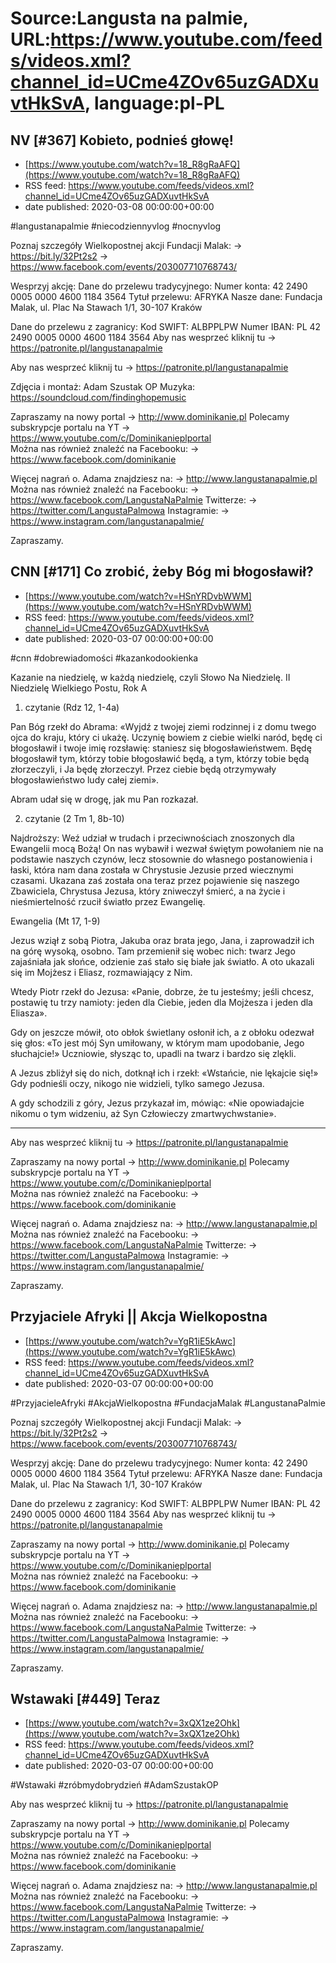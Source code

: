 # Source:Langusta na palmie, URL:https://www.youtube.com/feeds/videos.xml?channel_id=UCme4ZOv65uzGADXuvtHkSvA, language:pl-PL

## NV [#367] Kobieto, podnieś głowę!
 - [https://www.youtube.com/watch?v=18_R8gRaAFQ](https://www.youtube.com/watch?v=18_R8gRaAFQ)
 - RSS feed: https://www.youtube.com/feeds/videos.xml?channel_id=UCme4ZOv65uzGADXuvtHkSvA
 - date published: 2020-03-08 00:00:00+00:00

#langustanapalmie #niecodziennyvlog #nocnyvlog

Poznaj szczegóły Wielkopostnej akcji Fundacji Malak: 
→ https://bit.ly/32Pt2s2
→ https://www.facebook.com/events/203007710768743/

Wesprzyj akcję:
Dane do przelewu tradycyjnego:
Numer konta:  42 2490 0005 0000 4600 1184 3564 
Tytuł przelewu: AFRYKA
Nasze dane: Fundacja Malak, ul. Plac Na Stawach 1/1, 30-107 Kraków

Dane do przelewu z zagranicy:
Kod SWIFT: ALBPPLPW
Numer IBAN: PL 42 2490 0005 0000 4600 1184 3564 
Aby nas wesprzeć kliknij tu → https://patronite.pl/langustanapalmie

Aby nas wesprzeć kliknij tu → https://patronite.pl/langustanapalmie

Zdjęcia i montaż: Adam Szustak OP
Muzyka: https://soundcloud.com/findinghopemusic

Zapraszamy na nowy portal 
→ http://www.dominikanie.pl
Polecamy subskrypcje portalu na YT
→ https://www.youtube.com/c/Dominikanieplportal  
Można nas również znaleźć na Facebooku: 
→ https://www.facebook.com/dominikanie

Więcej nagrań o. Adama znajdziesz na: 
→ http://www.langustanapalmie.pl
Można nas również znaleźć na Facebooku: 
→ https://www.facebook.com/LangustaNaPalmie
Twitterze: 
→ https://twitter.com/LangustaPalmowa
Instagramie: 
→ https://www.instagram.com/langustanapalmie/

Zapraszamy.

## CNN [#171] Co zrobić, żeby Bóg mi błogosławił?
 - [https://www.youtube.com/watch?v=HSnYRDvbWWM](https://www.youtube.com/watch?v=HSnYRDvbWWM)
 - RSS feed: https://www.youtube.com/feeds/videos.xml?channel_id=UCme4ZOv65uzGADXuvtHkSvA
 - date published: 2020-03-07 00:00:00+00:00

#cnn #dobrewiadomości #kazankodookienka

Kazanie na niedzielę, w każdą niedzielę, czyli Słowo Na Niedzielę. 
II Niedzielę Wielkiego Postu, Rok A

1. czytanie (Rdz 12, 1-4a)

Pan Bóg rzekł do Abrama: «Wyjdź z twojej ziemi rodzinnej i z domu twego ojca do kraju, który ci ukażę. Uczynię bowiem z ciebie wielki naród, będę ci błogosławił i twoje imię rozsławię: staniesz się błogosławieństwem. Będę błogosławił tym, którzy tobie błogosławić będą, a tym, którzy tobie będą złorzeczyli, i Ja będę złorzeczył. Przez ciebie będą otrzymywały błogosławieństwo ludy całej ziemi».

Abram udał się w drogę, jak mu Pan rozkazał.


2. czytanie (2 Tm 1, 8b-10)

Najdroższy: Weź udział w trudach i przeciwnościach znoszonych dla Ewangelii mocą Bożą! On nas wybawił i wezwał świętym powołaniem nie na podstawie naszych czynów, lecz stosownie do własnego postanowienia i łaski, która nam dana została w Chrystusie Jezusie przed wiecznymi czasami. Ukazana zaś została ona teraz przez pojawienie się naszego Zbawiciela, Chrystusa Jezusa, który zniweczył śmierć, a na życie i nieśmiertelność rzucił światło przez Ewangelię.

Ewangelia (Mt 17, 1-9)

Jezus wziął z sobą Piotra, Jakuba oraz brata jego, Jana, i zaprowadził ich na górę wysoką, osobno. Tam przemienił się wobec nich: twarz Jego zajaśniała jak słońce, odzienie zaś stało się białe jak światło. A oto ukazali się im Mojżesz i Eliasz, rozmawiający z Nim.

Wtedy Piotr rzekł do Jezusa: «Panie, dobrze, że tu jesteśmy; jeśli chcesz, postawię tu trzy namioty: jeden dla Ciebie, jeden dla Mojżesza i jeden dla Eliasza».

Gdy on jeszcze mówił, oto obłok świetlany osłonił ich, a z obłoku odezwał się głos: «To jest mój Syn umiłowany, w którym mam upodobanie, Jego słuchajcie!» Uczniowie, słysząc to, upadli na twarz i bardzo się zlękli.

A Jezus zbliżył się do nich, dotknął ich i rzekł: «Wstańcie, nie lękajcie się!» Gdy podnieśli oczy, nikogo nie widzieli, tylko samego Jezusa.

A gdy schodzili z góry, Jezus przykazał im, mówiąc: «Nie opowiadajcie nikomu o tym widzeniu, aż Syn Człowieczy zmartwychwstanie».
________________________________________

Aby nas wesprzeć kliknij tu → https://patronite.pl/langustanapalmie

Zapraszamy na nowy portal 
→ http://www.dominikanie.pl
Polecamy subskrypcje portalu na YT
→ https://www.youtube.com/c/Dominikanieplportal  
Można nas również znaleźć na Facebooku: 
→ https://www.facebook.com/dominikanie

Więcej nagrań o. Adama znajdziesz na: 
→ http://www.langustanapalmie.pl
Można nas również znaleźć na Facebooku: 
→ https://www.facebook.com/LangustaNaPalmie
Twitterze: 
→ https://twitter.com/LangustaPalmowa
Instagramie: 
→ https://www.instagram.com/langustanapalmie/

Zapraszamy.

## Przyjaciele Afryki || Akcja Wielkopostna
 - [https://www.youtube.com/watch?v=YgR1iE5kAwc](https://www.youtube.com/watch?v=YgR1iE5kAwc)
 - RSS feed: https://www.youtube.com/feeds/videos.xml?channel_id=UCme4ZOv65uzGADXuvtHkSvA
 - date published: 2020-03-07 00:00:00+00:00

#PrzyjacieleAfryki #AkcjaWielkopostna #FundacjaMalak #LangustanaPalmie

Poznaj szczegóły Wielkopostnej akcji Fundacji Malak: 
→ https://bit.ly/32Pt2s2
→ https://www.facebook.com/events/203007710768743/

Wesprzyj akcję:
Dane do przelewu tradycyjnego:
Numer konta:  42 2490 0005 0000 4600 1184 3564 
Tytuł przelewu: AFRYKA
Nasze dane: Fundacja Malak, ul. Plac Na Stawach 1/1, 30-107 Kraków

Dane do przelewu z zagranicy:
Kod SWIFT: ALBPPLPW
Numer IBAN: PL 42 2490 0005 0000 4600 1184 3564 
Aby nas wesprzeć kliknij tu → https://patronite.pl/langustanapalmie

Zapraszamy na nowy portal 
→ http://www.dominikanie.pl
Polecamy subskrypcje portalu na YT
→ https://www.youtube.com/c/Dominikanieplportal  
Można nas również znaleźć na Facebooku: 
→ https://www.facebook.com/dominikanie

Więcej nagrań o. Adama znajdziesz na: 
→ http://www.langustanapalmie.pl
Można nas również znaleźć na Facebooku: 
→ https://www.facebook.com/LangustaNaPalmie
Twitterze: 
→ https://twitter.com/LangustaPalmowa
Instagramie: 
→ https://www.instagram.com/langustanapalmie/

Zapraszamy.

## Wstawaki [#449] Teraz
 - [https://www.youtube.com/watch?v=3xQX1ze2Ohk](https://www.youtube.com/watch?v=3xQX1ze2Ohk)
 - RSS feed: https://www.youtube.com/feeds/videos.xml?channel_id=UCme4ZOv65uzGADXuvtHkSvA
 - date published: 2020-03-07 00:00:00+00:00

#Wstawaki #zróbmydobrydzień #AdamSzustakOP

Aby nas wesprzeć kliknij tu → https://patronite.pl/langustanapalmie

Zapraszamy na nowy portal 
→ http://www.dominikanie.pl
Polecamy subskrypcje portalu na YT
→ https://www.youtube.com/c/Dominikanieplportal  
Można nas również znaleźć na Facebooku: 
→ https://www.facebook.com/dominikanie

Więcej nagrań o. Adama znajdziesz na: 
→ http://www.langustanapalmie.pl
Można nas również znaleźć na Facebooku: 
→ https://www.facebook.com/LangustaNaPalmie
Twitterze: 
→ https://twitter.com/LangustaPalmowa
Instagramie: 
→ https://www.instagram.com/langustanapalmie/

Zapraszamy.

